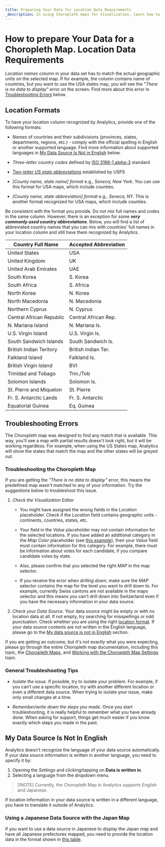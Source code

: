 ```yaml
---
title: Preparing Your Data for Location Data Requirements 
_description: In using Choropleth maps for Visualization, learn how to follow location data requirements.
---
```


# How to prepare Your Data for a Choropleth Map. Location Data Requirements

*Location names* column in your data set has to match the actual geographic units on the selected map. If for example, the column contains name of countries, but you want to use the USA states map, you will see the "*There is no data to display*" error on the screen. Find more about this error in [Troubleshooting Errors](#troubleshooting-the-choropleth-map) below.

<a name='location-formats'></a>
## Location Formats
To have your location column recognized by Analytics, provide one of the following formats:

 - *Names* of countries and their subdivisions (provinces, states, departments, regions, etc.) - comply with the official spelling in English or another supported language. Find more information about supported languages in [My Data Source Is Not in English](#my-data-source-is-not-in-english) below.

 - *Three-letter country codes* defined by [ISO 3166-1 alpha-3](https://en.wikipedia.org/wiki/ISO_3166-1_alpha-3) standard

 - [*Two-letter US state abbreviations*](https://pe.usps.com/text/pub28/28apb.htm) established by USPS

 - *[County name, state name] format* e.g., *Seneca, New York*. You can use this format for USA maps, which include counties.

 - *[County name, state abbreviation] format* e.g., *Seneca, NY*. This is another format recognized for USA maps, which include counties.

Be consistent with the format you provide. Do not mix full names and codes in the same column. However, there is an exception for some ***very commonly used country abbreviations***. Below, you will find a list of abbreviated country names that you can mix with countries' full names in your location column and still have them recognized by Analytics.

| Country Full Name        | Accepted Abbreviation |
|--------------------------|-----------------------|
| United States            | USA                   |
| United Kingdom           | UK                    |
| United Arab Emirates     | UAE                   |
| South Korea              | S. Korea              |
| South Africa             | S. Africa             |
| North Korea              | N. Korea              |
| North Macedonia          | N. Macedonia          |
| Northern Cyprus          | N. Cyprus             |
| Central African Republic | Central African Rep.  |
| N. Mariana Island        | N. Mariana Is.        |
| U.S. Virgin Island       | U.S. Virgin Is.       |
| South Sandwich Islands   | South Sandwich Is.    |
| British Indian Teritory  | British Indian Ter.   |
| Falkland Island          | Falkland Is.          |
| British Virgin Island    | BVI                   |
| Trinidad and Tobago      | Trin./Tob             |
| Solomon Islands          | Solomon Is.           |
| St. Pierre and Miquelon  | St. Pierre            |
| Fr. S. Antarctic Lands   | Fr. S. Antarctic      |
| Equatorial Guinea        | Eq. Guinea            |

<a name='troubleshooting-choropleth-map'></a>
## Troubleshooting Errors

The Choropleth map was designed to find any match that is available. This way, you'll see a map with partial results doesn't look right, but it will be working regardless.
For example, when using the US States map, Analytics will show the states that match the map and the other states will be greyed out.

### Troubleshooting the Choropleth Map

If you are getting the *"There is no data to display"* error, this means the predefined map wasn't matched to any of your information. Try the suggestions below to troubleshoot this issue.

1. *Check the Visualization Editor*
   
    - You might have assigned the wrong fields in the *Location* placeholder. Check if the *Location* field contains geographic units - continents, countries, states, etc.  
  
    - Your field in the *Value* placeholder may not contain information for the selected locations. If you have added an additional category in the *Map Color* placeholder (see [this example](choropleth-map#using-the-map-color-to-create-a-multi-color-choropleth-map)), then your *Value* field must contain information for this category. For example, there must be information about votes for each candidate, if you compare candidate votes by state.
  
    - Also, please confirm that you selected the right *MAP* in the map selector.
  
    - If you receive the error when *drilling down*, make sure the *MAP* selector contains the map for the level you want to drill down to. For example, currently Swiss cantons are not available in the maps selector and this means you can't drill down into Switzerland even if you have the necessary information in your data source.

2. *Check your Data Source*. Your data source might be empty or with no location data at all. If not empty, try searching for misspellings or odd punctuation. Check whether you are using the right [location format](#location-formats). If your data source contents are not written in the English language, please go to the [My data source is not in English](#my-data-source-is-not-in-english) section.

If you are getting an outcome, but it's not exactly what you were expecting, please go through the entire Choropleth map documentation, including this topic, the [Choropleth Maps](choropleth-map), and [Working with the Choropleth Map Settings](settings-choropleth-map) topic.

### General Troubleshooting Tips

- *Isolate the issue.* If possible, try to isolate your problem. For example, if you can’t use a specific location, try with another different location or even a different data source. When trying to isolate your issue, make only small changes at a time.

- *Remember/write down the steps you made.* Once you start troubleshooting, it is really helpful to remember what you have already done. When asking for support, things get much easier if you know exactly which steps you made in the past.

<a name='data-not-in-english'></a>
## My Data Source Is Not In English

Analytics doesn't recognize the language of your data source automatically.
If your data source information is written in another language, you need to specify it by:

1. Opening the *Settings* and clicking/tapping on **Data is written in**.
2. Selecting a language from the dropdown menu.

>[!NOTE] Currently, the Choropleth Map in Analytics supports English and Japanese.

If location information in your data source is written in a different language, you have to translate it outside of Analytics.

### Using a Japanese Data Source with the Japan Map

If you want to use a data source in Japanese to display the Japan map and have all Japanese prefectures mapped, you need to provide the location data in the format shown in [this table](https://ja.wikipedia.org/wiki/%E9%83%BD%E9%81%93%E5%BA%9C%E7%9C%8C#%E4%BA%94%E5%8D%81%E9%9F%B3%E9%A0%86%E3%83%BB%E5%9F%BA%E7%A4%8E%E3%83%87%E3%83%BC%E3%82%BF).

